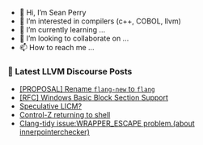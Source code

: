 - 👋 Hi, I’m Sean Perry
- 👀 I’m interested in compilers (c++, COBOL, llvm)
- 🌱 I’m currently learning ...
- 💞️ I’m looking to collaborate on ...
- 📫 How to reach me ...

<!---
s66perry/s66perry is a ✨ special ✨ repository because its `README.md` (this file) appears on your GitHub profile.
You can click the Preview link to take a look at your changes.
--->
### 📕 Latest LLVM Discourse Posts

<!-- DISCOURSE-LLVM:START -->
- [[PROPOSAL] Rename `flang-new` to `flang`](https://discourse.llvm.org/t/proposal-rename-flang-new-to-flang/69462?page=4#post_70)
- [[RFC] Windows Basic Block Section Support](https://discourse.llvm.org/t/rfc-windows-basic-block-section-support/80950#post_8)
- [Speculative LICM?](https://discourse.llvm.org/t/speculative-licm/80977#post_2)
- [Control-Z returning to shell](https://discourse.llvm.org/t/control-z-returning-to-shell/80971#post_4)
- [Clang-tidy issue:WRAPPER_ESCAPE problem.&lpar;about innerpointerchecker&rpar;](https://discourse.llvm.org/t/clang-tidy-issue-wrapper-escape-problem-about-innerpointerchecker/80812#post_4)
<!-- DISCOURSE-LLVM:END -->
